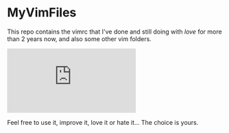 MyVimFiles
==========

This repo contains the vimrc that I've done and still doing with *love* for more than 2 years now, and also some other vim folders.

![My Vim](http://www.zimagez.com/miniature/screenshot-03052014-173317.php)

Feel free to use it, improve it, love it or hate it... The choice is yours.
